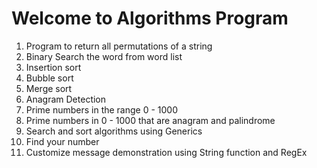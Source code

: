 # Welcome to Algorithms Program
1. Program to return all permutations of a string
2. Binary Search the word from word list
3. Insertion sort
4. Bubble sort
5. Merge sort
6. Anagram Detection
7. Prime numbers in the range 0 - 1000
8. Prime numbers in 0 - 1000 that are anagram and palindrome
9. Search and sort algorithms using Generics
10. Find your number
11. Customize message demonstration using String function and RegEx
